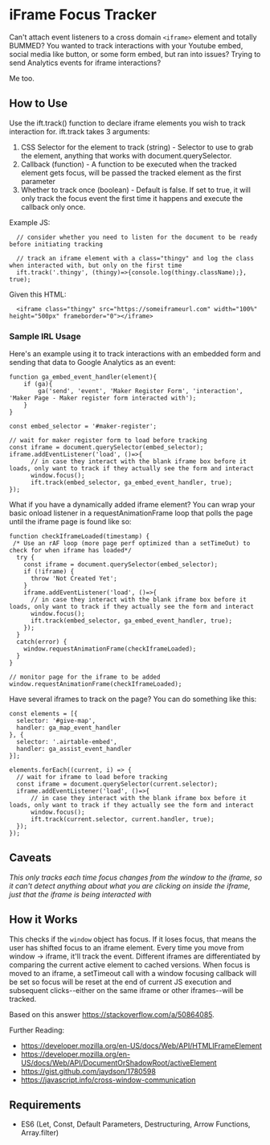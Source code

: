 # iFrame Focus Tracker

Can't attach event listeners to a cross domain `<iframe>` element and totally BUMMED? You wanted to track interactions with your Youtube embed, social media like button, or some form embed, but ran into issues? Trying to send Analytics events for iframe interactions?
  
Me too.

## How to Use

Use the ift.track() function to declare iframe elements you wish to track interaction for. ift.track takes 3 arguments:

1. CSS Selector for the element to track (string) - Selector to use to grab the element, anything that works with document.querySelector.
2. Callback (function) - A function to be executed when the tracked element gets focus, will be passed the tracked element as the first parameter
3. Whether to track once (boolean) - Default is false. If set to true, it will only track the focus event the first time it happens and execute the callback only once.

Example JS: 
``` 
  // consider whether you need to listen for the document to be ready before initiating tracking
  
  // track an iframe element with a class="thingy" and log the class when interacted with, but only on the first time
  ift.track('.thingy', (thingy)=>{console.log(thingy.className);}, true);
``` 
Given this HTML:
```
  <iframe class="thingy" src="https://someiframeurl.com" width="100%" height="500px" frameborder="0"></iframe>
```

### Sample IRL Usage

Here's an example using it to track interactions with an embedded form and sending that data to Google Analytics as an event:
```
function ga_embed_event_handler(element){
    if (ga){
        ga('send', 'event', 'Maker Register Form', 'interaction', 'Maker Page - Maker register form interacted with');
    }
}

const embed_selector = '#maker-register';

// wait for maker register form to load before tracking
const iframe = document.querySelector(embed_selector);
iframe.addEventListener('load', ()=>{
      // in case they interact with the blank iframe box before it loads, only want to track if they actually see the form and interact
      window.focus(); 
      ift.track(embed_selector, ga_embed_event_handler, true);
});
```

What if you have a dynamically added iframe element? You can wrap your basic onload listener in a requestAnimationFrame loop that polls the page until the iframe page is found like so:

```
function checkIframeLoaded(timestamp) {
 /* Use an rAF loop (more page perf optimized than a setTimeOut) to check for when iframe has loaded*/
  try {
    const iframe = document.querySelector(embed_selector);
    if (!iframe) {
      throw 'Not Created Yet';
    }
    iframe.addEventListener('load', ()=>{
      // in case they interact with the blank iframe box before it loads, only want to track if they actually see the form and interact
      window.focus(); 
      ift.track(embed_selector, ga_embed_event_handler, true);
    });
  }
  catch(error) {
    window.requestAnimationFrame(checkIframeLoaded);
  }
}

// monitor page for the iframe to be added
window.requestAnimationFrame(checkIframeLoaded);
```

Have several iframes to track on the page? You can do something like this:
```
const elements = [{
  selector: '#give-map',
  handler: ga_map_event_handler
}, {
  selector: '.airtable-embed',
  handler: ga_assist_event_handler
}];

elements.forEach((current, i) => {
  // wait for iframe to load before tracking
  const iframe = document.querySelector(current.selector);
  iframe.addEventListener('load', ()=>{
      // in case they interact with the blank iframe box before it loads, only want to track if they actually see the form and interact
      window.focus(); 
      ift.track(current.selector, current.handler, true);
  });
});
```

## Caveats

*This only tracks each time focus changes from the window to the iframe, so it can't detect anything about what you are clicking on inside the iframe, just that the iframe is being interacted with* 

## How it Works

This checks if the `window` object has focus. If it loses focus, that means the user has shifted focus to an iframe element. Every time you move from window -> iframe, it'll track the event. Different iframes are differentiated by comparing the current active element to cached versions. When focus is moved to an iframe, a setTimeout call with a window focusing callback will be set so focus will be reset at the end of current JS execution and subsequent clicks--either on the same iframe or other iframes--will be tracked.

Based on this answer https://stackoverflow.com/a/50864085.

Further Reading:
* https://developer.mozilla.org/en-US/docs/Web/API/HTMLIFrameElement
* https://developer.mozilla.org/en-US/docs/Web/API/DocumentOrShadowRoot/activeElement
* https://gist.github.com/jaydson/1780598
* https://javascript.info/cross-window-communication

## Requirements

* ES6 (Let, Const, Default Parameters, Destructuring, Arrow Functions, Array.filter)
